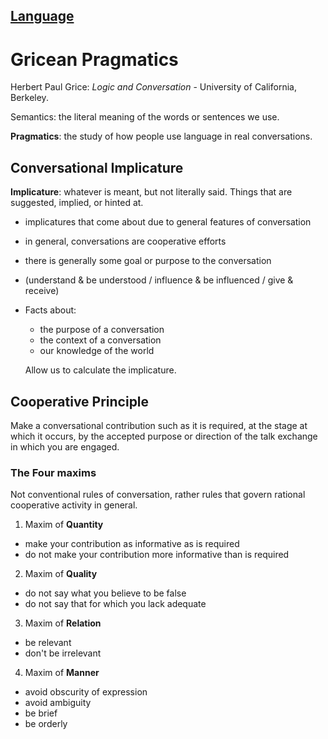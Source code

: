 [Language](../README.md#language)
---
# Gricean Pragmatics

Herbert Paul Grice: *Logic and Conversation* - University of California, Berkeley.

Semantics: the literal meaning of the words or sentences we use.

**Pragmatics**: the study of how people use language in real conversations.

## Conversational Implicature

**Implicature**: whatever is meant, but not literally said. Things that are
suggested, implied, or hinted at.

- implicatures that come about due to general features of conversation
- in general, conversations are cooperative efforts
- there is generally some goal or purpose to the conversation
- (understand & be understood / influence & be influenced / give & receive)

- Facts about:

    - the purpose of a conversation
    - the context of a conversation
    - our knowledge of the world

    Allow us to calculate the implicature.


## Cooperative Principle

Make a conversational contribution such as it is required, at the stage at which it occurs, by the accepted purpose or direction of the talk exchange in which you are engaged.

### The Four maxims

Not conventional rules of conversation, rather rules that govern rational cooperative activity in general.

1. Maxim of **Quantity**

  - make your contribution as informative as is required
  - do not make your contribution more informative than is required

2. Maxim of **Quality**

  - do not say what you believe to be false
  - do not say that for which you lack adequate

3. Maxim of **Relation**

  - be relevant
  - don't be irrelevant

4. Maxim of **Manner**

  - avoid obscurity of expression
  - avoid ambiguity
  - be brief
  - be orderly
